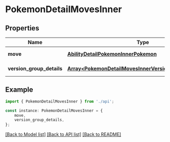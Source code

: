 # PokemonDetailMovesInner


## Properties

Name | Type | Description | Notes
------------ | ------------- | ------------- | -------------
**move** | [**AbilityDetailPokemonInnerPokemon**](AbilityDetailPokemonInnerPokemon.md) |  | [default to undefined]
**version_group_details** | [**Array&lt;PokemonDetailMovesInnerVersionGroupDetailsInner&gt;**](PokemonDetailMovesInnerVersionGroupDetailsInner.md) |  | [default to undefined]

## Example

```typescript
import { PokemonDetailMovesInner } from './api';

const instance: PokemonDetailMovesInner = {
    move,
    version_group_details,
};
```

[[Back to Model list]](../README.md#documentation-for-models) [[Back to API list]](../README.md#documentation-for-api-endpoints) [[Back to README]](../README.md)
